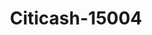 ---
f_zip-code: 38646
f_state-code: MS
title: Citicash-15004
f_phone: 662-326-6119
f_city-only: Marks
f_address: 331 Martin Luther Kng Drive # D Marks
f_location-unique-id: '15004'
slug: citicash-15004
updated-on: '2024-05-30T13:46:58.046Z'
created-on: '2024-05-30T13:36:59.803Z'
published-on: '2024-05-30T13:54:32.469Z'
f_city-state: cms/city/marks-ms.md
f_company: cms/company/citicash.md
f_state: cms/state/mississippi.md
layout: '[payday-loan].html'
tags: payday-loan
---